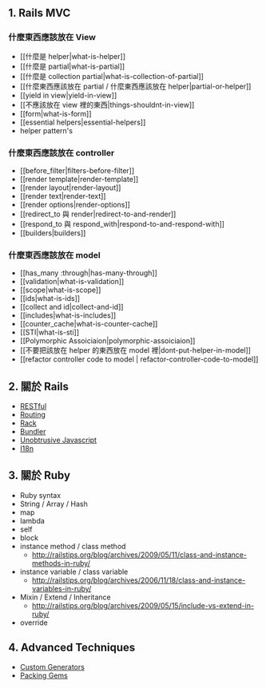 ## 1. Rails MVC

### 什麼東西應該放在 View

- [[什麼是 helper|what-is-helper]]
- [[什麼是 partial|what-is-partial]]
- [[什麼是 collection partial|what-is-collection-of-partial]]
- [[什麼東西應該放在 partial / 什麼東西應該放在 helper|partial-or-helper]]
- [[yield in view|yield-in-view]]
- [[不應該放在 view 裡的東西|things-shouldnt-in-view]]
- [[form|what-is-form]]
- [[essential helpers|essential-helpers]]
- helper pattern's


### 什麼東西應該放在 controller
- [[before_filter|filters-before-filter]]
- [[render template|render-template]]
- [[render layout|render-layout]]
- [[render text|render-text]]
- [[render options|render-options]]
- [[redirect_to 與 render|redirect-to-and-render]]
- [[respond_to 與 respond_with|respond-to-and-respond-with]]
- [[builders|builders]]

### 什麼東西應該放在 model

- [[has_many :through|has-many-through]]
- [[validation|what-is-validation]]
- [[scope|what-is-scope]]
- [[ids|what-is-ids]]
- [[collect and id|collect-and-id]]
- [[includes|what-is-includes]]
- [[counter_cache|what-is-counter-cache]]
- [[STI|what-is-sti]]
- [[Polymorphic Assoiciaion|polymorphic-assoiciaion]]
- [[不要把該放在 helper 的東西放在 model 裡|dont-put-helper-in-model]]
- [[refactor controller code to model |  refactor-controller-code-to-model]]

## 2. 關於 Rails

* [RESTful](/wiki/what-is-restful)
* [Routing](/wiki/what-is-routing)
* [Rack](/wiki/what-is-rack)
* [Bundler](/wiki/what-is-bundler)
* [Unobtrusive Javascript](/wiki/what-is-unobtrusive-javascript)
* [I18n](/wiki/what-is-i18n)


## 3. 關於 Ruby
* Ruby syntax
* String / Array / Hash
* map
* lambda
* self
* block
* instance method / class method
  - <http://railstips.org/blog/archives/2009/05/11/class-and-instance-methods-in-ruby/>
* instance variable / class variable
  - <http://railstips.org/blog/archives/2006/11/18/class-and-instance-variables-in-ruby/>
* Mixin / Extend / Inheritance
  - <http://railstips.org/blog/archives/2009/05/15/include-vs-extend-in-ruby/>
* override

## 4. Advanced Techniques

* [Custom Generators](/wiki/custom-generators)
* [Packing Gems](/wiki/packing-gems)
